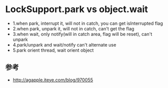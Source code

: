 # LockSupport.park vs object.wait

* 1.when park, interrupt it, will not in catch, you can get isInterrupted flag
* 2.when park, unpark it, will not in catch, can't get the flag
* 3.when wait, only notify(will in catch area, flag will be reset), can't unpark
* 4.park/unpark and wait/notify can't alternate use 
* 5.park orient thread, wait orient object

## 参考
* http://agapple.iteye.com/blog/970055